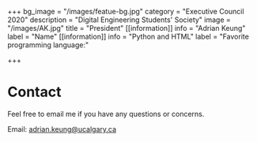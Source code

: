 +++
bg_image = "/images/featue-bg.jpg"
category = "Executive Council 2020"
description = "Digital Engineering Students' Society"
image = "/images/AK.jpg"
title = "President"
[[information]]
info = "Adrian Keung"
label = "Name"
[[information]]
info = "Python and HTML"
label = "Favorite programming language:"

+++
# Contact

Feel free to email me if you have any questions or concerns.

Email: adrian.keung@ucalgary.ca